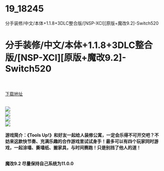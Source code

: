 # 19_18245
分手装修/中文/本体+1.1.8+3DLC整合版/[NSP-XCI][原版+魔改9.2]-Switch520
# 分手装修/中文/本体+1.1.8+3DLC整合版/[NSP-XCI][原版+魔改9.2]-Switch520
 <br/></br>
[下载地址](https://www.switch520.cc/article/18245 "下载地址")
<br/></br>

<p><strong><img src="https://pic.imgdb.cn/item/60b507a839f6859bc2521672.jpg"></strong><br>
<strong><img src="https://pic.imgdb.cn/item/60b507a839f6859bc25216b4.jpg"></strong><br>
<strong><img src="https://pic.imgdb.cn/item/60b507a839f6859bc2521707.jpg"></strong><br>
<strong><img src="https://pic.imgdb.cn/item/60b507a839f6859bc252175d.jpg"></strong><br>
<strong>&nbsp;</strong><br>
<strong>游戏简介：《Tools Up!》和好友一起给人装修公寓，一定会乐得不可开交吧？不妨来这款快节奏、充满乐趣的合作游戏里试试身手！最多可以有四个玩家同时游戏，一起涂墙、撕墙纸、搬家具，与时间赛跑！只是别挡了他人的道！</strong><br>
<strong>&nbsp;</strong></p>
<p><strong>魔改9.2 尽量保持自己系统为11.0.0</strong></p>
